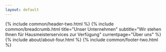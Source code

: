 ```yaml
---
layout: default
---
```


{% include common/header-two.html %}
{% include common/breadcrumb.html title="Unser Unternehmen"  subtitle="Wir stehen Ihnen für Hausmeisterservices zur Verfügung" currentpage="Über uns" %}
{% include about/about-four.html %}
{% include common/footer-two.html %}